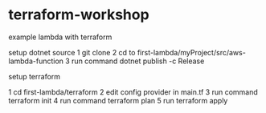 # terraform-workshop
example lambda with terraform

setup dotnet source
1 git clone 
2 cd to first-lambda/myProject/src/aws-lambda-function
3 run command dotnet publish -c Release

setup terraform

1 cd first-lambda/terraform
2 edit config provider in main.tf
3 run command terraform init
4 run command terraform plan
5 run terraform apply
